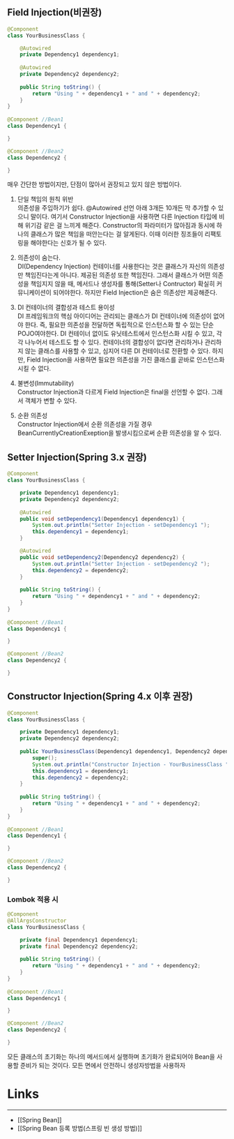 ## Field Injection(비권장)
```java
@Component
class YourBusinessClass {

	@Autowired
	private Dependency1 dependency1;
	
	@Autowired
	private Dependency2 dependency2;
	  
	public String toString() {
		return "Using " + dependency1 + " and " + dependency2;
	}
}
  
@Component //Bean1
class Dependency1 {

}

@Component //Bean2
class Dependency2 {

}
```

매우 간단한 방법이지만, 단점이 많아서 권장되고 있지 않은 방법이다.

1. 단일 책임의 원칙 위반  
    의존성을 주입하기가 쉽다. @Autowired 선언 아래 3개든 10개든 막 추가할 수 있으니 말이다. 여기서 Constructor Injection을 사용하면 다른 Injection 타입에 비해 위기감 같은 걸 느끼게 해준다. Constructor의 파라미터가 많아짐과 동시에 하나의 클래스가 많은 책임을 떠안는다는 걸 알게된다. 이때 이러한 징조들이 리팩토링을 해야한다는 신호가 될 수 있다.
    
2. 의존성이 숨는다.  
    DI(Dependency Injection) 컨테이너를 사용한다는 것은 클래스가 자신의 의존성만 책임진다는게 아니다. 제공된 의존성 또한 책임진다. 그래서 클래스가 어떤 의존성을 책임지지 않을 때, 메서드나 생성자를 통해(Setter나 Contructor) 확실히 커뮤니케이션이 되어야한다. 하지만 Field Injection은 숨은 의존성만 제공해준다.
    
3. DI 컨테이너의 결합성과 테스트 용이성  
    DI 프레임워크의 핵심 아이디어는 관리되는 클래스가 DI 컨테이너에 의존성이 없어야 한다. 즉, 필요한 의존성을 전달하면 독립적으로 인스턴스화 할 수 있는 단순 POJO여야한다. DI 컨테이너 없이도 유닛테스트에서 인스턴스화 시킬 수 있고, 각각 나누어서 테스트도 할 수 있다. 컨테이너의 결합성이 없다면 관리하거나 관리하지 않는 클래스를 사용할 수 있고, 심지어 다른 DI 컨테이너로 전환할 수 있다. 하지만, Field Injection을 사용하면 필요한 의존성을 가진 클래스를 곧바로 인스턴스화 시킬 수 없다.
    
4. 불변성(Immutability)  
    Constructor Injection과 다르게 Field Injection은 final을 선언할 수 없다. 그래서 객체가 변할 수 있다.
    
5. 순환 의존성  
    Constructor Injection에서 순환 의존성을 가질 경우 BeanCurrentlyCreationExeption을 발생시킴으로써 순환 의존성을 알 수 있다.
## Setter Injection(Spring 3.x 권장)
```java
@Component
class YourBusinessClass {

	private Dependency1 dependency1;
	private Dependency2 dependency2;
	
	@Autowired
	public void setDependency1(Dependency1 dependency1) {
		System.out.println("Setter Injection - setDependency1 ");
		this.dependency1 = dependency1;
	}

	@Autowired
	public void setDependency2(Dependency2 dependency2) {
		System.out.println("Setter Injection - setDependency2 ");
		this.dependency2 = dependency2;
	}
	
	public String toString() {
		return "Using " + dependency1 + " and " + dependency2;
	}
}
  
@Component //Bean1
class Dependency1 {

}

@Component //Bean2
class Dependency2 {

}
```
## Constructor Injection(Spring 4.x 이후 권장)
```java
@Component
class YourBusinessClass {

	private Dependency1 dependency1;
	private Dependency2 dependency2;
	
	public YourBusinessClass(Dependency1 dependency1, Dependency2 dependency2) {
		super();
		System.out.println("Constructor Injection - YourBusinessClass ");
		this.dependency1 = dependency1;
		this.dependency2 = dependency2;
	}
	
	public String toString() {
		return "Using " + dependency1 + " and " + dependency2;
	}
}
  
@Component //Bean1
class Dependency1 {

}

@Component //Bean2
class Dependency2 {

}
```
### Lombok 적용 시
```java
@Component
@AllArgsConstructor
class YourBusinessClass {

	private final Dependency1 dependency1;	
	private final Dependency2 dependency2;
	
	public String toString() {
		return "Using " + dependency1 + " and " + dependency2;
	}
}
  
@Component //Bean1
class Dependency1 {

}

@Component //Bean2
class Dependency2 {

}
```

모든 클래스의 초기화는 하나의 메서드에서 실행하며 초기화가 완료되어야 Bean을 사용할 준비가 되는 것이다.
모든 면에서 안전하니 생성자방법을 사용하자

# **Links**
---
- [[Spring Bean]]
- [[Spring Bean 등록 방법(스프링 빈 생성 방법)]]